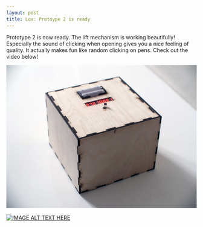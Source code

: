 ```yaml
---
layout: post
title: Lox: Protoype 2 is ready
---
```


Prototype 2 is now ready. The lift mechanism is working beautifully! Especially the sound
of clicking when opening gives you a nice feeling of quality. It actually makes fun like
random clicking on pens. Check out the video below!

![alt text](/images/model2.jpg "Logo Title Text 1")

[![IMAGE ALT TEXT HERE](http://img.youtube.com/vi/wyVM1x2QQp0&/0.jpg)](http://www.youtube.com/watch?v=wyVM1x2QQp0&)
